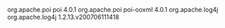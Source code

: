 <!-- https://mvnrepository.com/artifact/org.apache.poi/poi -->
<dependency>
    <groupId>org.apache.poi</groupId>
    <artifactId>poi</artifactId>
    <version>4.0.1</version>
</dependency>
<!-- https://mvnrepository.com/artifact/org.apache.poi/poi-ooxml -->
<dependency>
    <groupId>org.apache.poi</groupId>
    <artifactId>poi-ooxml</artifactId>
    <version>4.0.1</version>
</dependency>

<!-- https://mvnrepository.com/artifact/org.apache.log4j/org.apache.log4j -->
<dependency>
    <groupId>org.apache.log4j</groupId>
    <artifactId>org.apache.log4j</artifactId>
    <version>1.2.13.v200706111418</version>
</dependency>